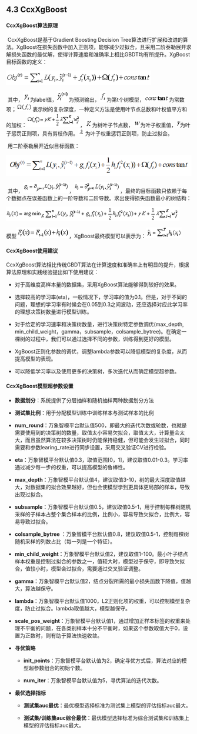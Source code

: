 ## 4.3 CcxXgBoost

#### CcxXgBoost算法原理

​	CcxXgBoost是基于Gradient Boosting Decision Tree算法进行扩展和改进的算法。XgBoost在损失函数中加入正则项，能够减少过拟合，且采用二阶泰勒展开求解损失函数的最优解，使得计算速度和准确率上相比GBDT均有所提升。XgBoost目标函数的定义：

![公式4.3.1](function_tools/4.3.1.png)

​	其中，![yi](function_tools/yi.png)为label值，![yheat](function_tools/yheat.png)为预测输出，![ft](function_tools/ft.png)为第t个树模型，![constant](function_tools/constant.png)为常数项；![omigafi](function_tools/omigafi.png)表示树的复杂深度，一种定义方法是使用叶节点总数和叶权值平方和的加权：![omigafunc](function_tools/omigafunc.png)，![K](function_tools/K.png)为树叶子节点数，![W](function_tools/W.png)为叶子权重值，![r](function_tools/r.png)为叶子惩罚正则项，具有剪枝作用。![alpha](function_tools/alpha.png)为叶子权重惩罚正则项，防止过拟合。

​	用二阶泰勒展开近似目标函数：

![1551408890894](function_tools/1551408890894.png)

​	其中，![wps42DF](function_tools/wps42DF.png)，![wps42F0](function_tools/wps42F0.png)，最终的目标函数只依赖于每个数据点在误差函数上的一阶导数和二阶导数。求出使得损失函数最小的树结构：

![wps42F1](function_tools/wps42F1.png)

模型![wps42F2](function_tools/wps42F2.png)，XgBoost最终模型可以表示为：![wps4302](function_tools/wps4302.png)

#### CcxXgBoost使用建议

​	CcxXgBoost算法相比传统GBDT算法在计算速度和准确率上有明显的提升，根据算法原理和实践经验提出如下使用建议：

- 对于高维度高样本量的数据集，采用XgBoost算法能够得到较好的效果。

- 选择较高的学习率(eta)，一般情况下，学习率的值为0.1。但是，对于不同的问题，理想的学习率有时候会在0.05到0.3之间波动，还应选择对应此学习率的理想决策树数量进行模型训练。

- 对于给定的学习速率和决策树数量，进行决策树特定参数调优(max_depth, min_child_weight，gamma，subsample，colsample_bytree)。在确定一棵树的过程中，我们可以通过选择不同的参数，训练得到更好的模型。

- XgBoost正则化参数的调优，调整lambda参数可以降低模型的复杂度，从而提高模型的表现。

- 可以降低学习率以及使用更多的决策树，多次迭代从而确定模型超参数。

#### CcxXgBoost模型超参数设置

- **数据划分**：系统提供了分层抽样和随机抽样两种数据划分方法

- **测试集比例**：用于分配模型训练中训练样本与测试样本的比例

- **num_round**：万象智模平台默认值500，即最大的迭代次数或轮数，也就是需要使用到的决策树的数量，取值太小容易欠拟合，取值太大，计算量会太大，而且虽然算法在较多决策树时仍能保持稳健，但可能会发生过拟合，同时需要和参数learing_rate进行同步设置，采用交叉验证CV进行检验。

- **eta**：万象智模平台默认值0.3，取值范围[0，1]，建议取值0.01-0.3。学习率通过减少每一步的权重，可以提高模型的鲁棒性。

- **max_depth**：万象智模平台默认值4，建议取值3-10，树的最大深度取值越大，对数据集的拟合效果越好，但也会使模型学到更具体更局部的样本，导致出现过拟合。

- **subsample**：万象智模平台默认值0.5，建议取值0.5-1，用于控制每棵树随机采样的子样本占整个集合样本的比例，比例小，容易导致欠拟合，比例大，容易导致过拟合。

- **colsample_bytree** ：万象智模平台默认值0.8，建议取值0.5-1，控制每棵树随机采样的列数占比（每一列是一个特征）。

- **min_child_weight**：万象智模平台默认值2，建议取值1-100。最小叶子结点样本权重是控制过拟合的参数之一，值较大时，模型过于保守，即导致欠拟合，值较小时，模型会过拟合，需要通过交叉验证调整。

- **gamma**：万象智模平台默认值2，结点分裂所需的最小损失函数下降值，值越大，算法越保守。

- **lambda**：万象智模平台默认值1000，L2正则化项的权重，可以控制模型复杂度，防止过拟合。lambda取值越大，模型越保守。

- **scale_pos_weight**：万象智模平台默认值1，通过增加正样本标签的权重来处理不平衡的问题，在各类别样本十分不平衡时，如果这个参数取值大于0，设置为正数时，则有助于算法快速收敛。

- **寻优策略**

  - **init_points**：万象智模平台默认值为2，确定寻优方式后，算法对应的模型超参数组合的初始个数。

  - **num_iter**：万象智模平台默认值为5，寻优算法的迭代次数。

- **最优选择指标**

  - **测试集auc最优**：最优模型选择标准为测试集上模型的评估指标auc最大。

  - **测试集/训练集auc综合最优**：最优模型选择标准为综合测试集和训练集上模型的评估指标auc最大。













